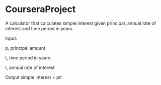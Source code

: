 # CourseraProject


A calculator that calculates simple interest given principal, annual rate of interest and time period in years.


Input:

   p, principal amount
   
   t, time period in years
   
   r, annual rate of interest

   
Output
   simple interest = p*t*r
